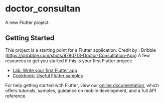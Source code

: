 # doctor_consultan

A new Flutter project.

## Getting Started

This project is a starting point for a Flutter application.
Credit by : Dribble (https://dribbble.com/shots/9780713-Doctor-Consultation-App)
A few resources to get you started if this is your first Flutter project:

- [Lab: Write your first Flutter app](https://flutter.dev/docs/get-started/codelab)
- [Cookbook: Useful Flutter samples](https://flutter.dev/docs/cookbook)

For help getting started with Flutter, view our
[online documentation](https://flutter.dev/docs), which offers tutorials,
samples, guidance on mobile development, and a full API reference.
